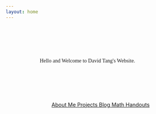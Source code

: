 ```yaml
---
layout: home
---
```

<link rel="stylesheet" href="styles.css"/>


<div style="font-family:verdana; text-align: center; margin-top: 100px;
  margin-bottom: 100px;
  margin-right: 150px;
  margin-left: 80px;"> Hello and Welcome to David Tang's Website.</div>

<div style="text-align: center">
<a href="/about" class="button-dark">
  About Me </a> <a href="/projects" class="button-dark">
  Projects </a> <a href="/my-blog" class="button-dark">
  Blog </a><a href="https://github.com/itangdav/my-blog/tree/master/assets" class="button-dark">
  Math Handouts </a>
</div>
